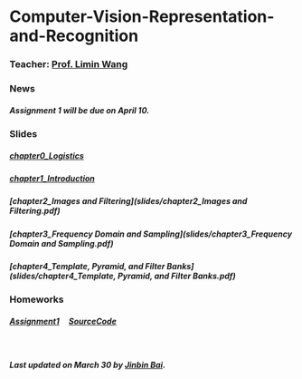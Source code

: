# Computer-Vision-Representation-and-Recognition

### Teacher: [Prof. Limin Wang](http://wanglimin.github.io)


### News

##### Assignment 1 will be due on April 10.


### Slides

##### [chapter0_Logistics](slides/chapter0_Logistics.pdf)
##### [chapter1_Introduction](slides/chapter1_Introduction.pdf)
##### [chapter2_Images and Filtering](slides/chapter2_Images and Filtering.pdf)
##### [chapter3_Frequency Domain and Sampling](slides/chapter3_Frequency Domain and Sampling.pdf)
##### [chapter4_Template, Pyramid, and Filter Banks](slides/chapter4_Template, Pyramid, and Filter Banks.pdf)

### Homeworks

##### [Assignment1](assignment1/assignment1.pdf) &nbsp;&nbsp;&nbsp; [SourceCode](assignment1/proj1.zip)


&nbsp;
&nbsp;
&nbsp;

##### Last updated on March 30 by [Jinbin Bai](https://noyii.github.io).
